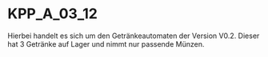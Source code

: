 # KPP_A_03_12

Hierbei handelt es sich um den Getränkeautomaten der Version V0.2.
Dieser hat 3 Getränke auf Lager und nimmt nur passende Münzen.
